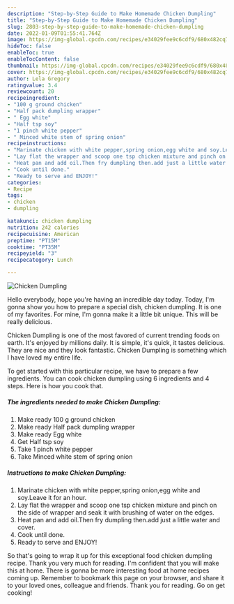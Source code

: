 ```yaml
---
description: "Step-by-Step Guide to Make Homemade Chicken Dumpling"
title: "Step-by-Step Guide to Make Homemade Chicken Dumpling"
slug: 2803-step-by-step-guide-to-make-homemade-chicken-dumpling
date: 2022-01-09T01:55:41.764Z
image: https://img-global.cpcdn.com/recipes/e34029fee9c6cdf9/680x482cq70/chicken-dumpling-recipe-main-photo.jpg
hideToc: false
enableToc: true
enableTocContent: false
thumbnail: https://img-global.cpcdn.com/recipes/e34029fee9c6cdf9/680x482cq70/chicken-dumpling-recipe-main-photo.jpg
cover: https://img-global.cpcdn.com/recipes/e34029fee9c6cdf9/680x482cq70/chicken-dumpling-recipe-main-photo.jpg
author: Lela Gregory
ratingvalue: 3.4
reviewcount: 20
recipeingredient:
- "100 g ground chicken"
- "Half pack dumpling wrapper"
- " Egg white"
- "Half tsp soy"
- "1 pinch white pepper"
- " Minced white stem of spring onion"
recipeinstructions:
- "Marinate chicken with white pepper,spring onion,egg white and soy.Leave it for an hour."
- "Lay flat the wrapper and scoop one tsp chicken mixture and pinch on the side of wrapper and seak it with brushing of water on the edges."
- "Heat pan and add oil.Then fry dumpling then.add just a little water and cover."
- "Cook until done."
- "Ready to serve and ENJOY!"
categories:
- Recipe
tags:
- chicken
- dumpling

katakunci: chicken dumpling 
nutrition: 242 calories
recipecuisine: American
preptime: "PT15M"
cooktime: "PT35M"
recipeyield: "3"
recipecategory: Lunch

---
```



![Chicken Dumpling](https://img-global.cpcdn.com/recipes/e34029fee9c6cdf9/680x482cq70/chicken-dumpling-recipe-main-photo.jpg)

Hello everybody, hope you're having an incredible day today. Today, I'm gonna show you how to prepare a special dish, chicken dumpling. It is one of my favorites. For mine, I'm gonna make it a little bit unique. This will be really delicious.

Chicken Dumpling is one of the most favored of current trending foods on earth. It's enjoyed by millions daily. It is simple, it's quick, it tastes delicious. They are nice and they look fantastic. Chicken Dumpling is something which I have loved my entire life.




To get started with this particular recipe, we have to prepare a few ingredients. You can cook chicken dumpling using 6 ingredients and 4 steps. Here is how you cook that.

<!--inarticleads1-->

##### The ingredients needed to make Chicken Dumpling:

1. Make ready 100 g ground chicken
1. Make ready Half pack dumpling wrapper
1. Make ready  Egg white
1. Get Half tsp soy
1. Take 1 pinch white pepper
1. Take  Minced white stem of spring onion




<!--inarticleads2-->

##### Instructions to make Chicken Dumpling:

1. Marinate chicken with white pepper,spring onion,egg white and soy.Leave it for an hour.
1. Lay flat the wrapper and scoop one tsp chicken mixture and pinch on the side of wrapper and seak it with brushing of water on the edges.
1. Heat pan and add oil.Then fry dumpling then.add just a little water and cover.
1. Cook until done.
1. Ready to serve and ENJOY!



So that's going to wrap it up for this exceptional food chicken dumpling recipe. Thank you very much for reading. I'm confident that you will make this at home. There is gonna be more interesting food at home recipes coming up. Remember to bookmark this page on your browser, and share it to your loved ones, colleague and friends. Thank you for reading. Go on get cooking!

